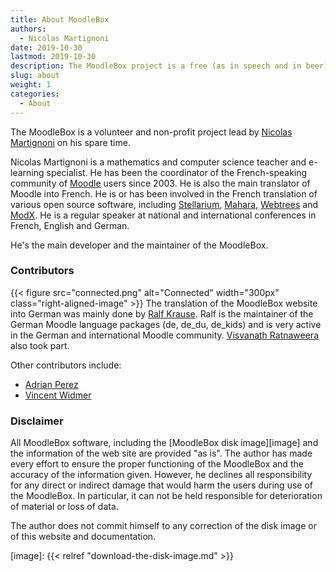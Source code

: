 ```yaml
---
title: About MoodleBox
authors:
  - Nicolas Martignoni
date: 2019-10-30
lastmod: 2019-10-30
description: The MoodleBox project is a free (as in speech and in beer) project that provides a complete Moodle learning management system with minimal infrastructure
slug: about
weight: 1
categories:
  - About
---
```


The MoodleBox is a volunteer and non-profit project lead by [Nicolas Martignoni][nicolas] on his spare time.

Nicolas Martignoni is a mathematics and computer science teacher and e-learning specialist. He has been the coordinator of the French-speaking community of [Moodle][1] users since 2003. He is also the main translator of Moodle into French. He is or has been involved in the French translation of various open source software, including [Stellarium][2], [Mahara][3], [Webtrees][4] and [ModX][5]. He is a regular speaker at national and international conferences in French, English and German.

He's the main developer and the maintainer of the MoodleBox.

### Contributors

{{< figure src="connected.png" alt="Connected" width="300px" class="right-aligned-image" >}} The translation of the MoodleBox website into German was mainly done by [Ralf Krause][krause]. Ralf is the maintainer of the German Moodle language packages (de, de_du, de_kids) and is very active in the German and international Moodle community. [Visvanath Ratnaweera][ratna] also took part.

Other contributors include:

- [Adrian Perez][adpe]
- [Vincent Widmer][smallhacks]

### Disclaimer

All MoodleBox software, including the [MoodleBox disk image][image] and the information of the web site are provided "as is". The author has made every effort to ensure the proper functioning of the MoodleBox and the accuracy of the information given. However, he declines all responsibility for any direct or indirect damage that would harm the users during use of the MoodleBox. In particular, it can not be held responsible for deterioration of material or loss of data.

The author does not commit himself to any correction of the disk image or of this website and documentation.

 [1]: https://moodle.org
 [2]: https://stellarium.org/
 [3]: https://mahara.org/
 [4]: https://www.webtrees.net/
 [5]: https://modx.com/
 [nicolas]: https://blog.martignoni.net/a-propos/
 [krause]: https://moodle.org/user/profile.php?id=70180
 [ratna]: https://moodle.org/user/profile.php?id=41095
 [adpe]: https://adrianperez.me/
 [smallhacks]: https://github.com/smallhacks
 [image]: {{< relref "download-the-disk-image.md" >}}
